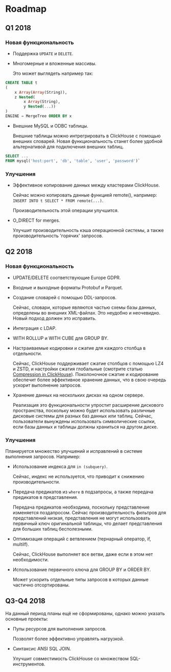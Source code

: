 # Roadmap

## Q1 2018

### Новая функциональность
- Поддержка `UPDATE` и `DELETE`.
- Многомерные и вложенные массивы.

    Это может выглядеть например так:

```sql
CREATE TABLE t
(
    x Array(Array(String)),
    z Nested(
        x Array(String),
        y Nested(...))
)
ENGINE = MergeTree ORDER BY x
```

- Внешние MySQL и ODBC таблицы.

    Внешние таблицы можно интрегрировать в ClickHouse с помощью внешних словарей. Новая функциональность станет более удобной альтернативой для подключения внешних таблиц.

```sql
SELECT ...
FROM mysql('host:port', 'db', 'table', 'user', 'password')`
```

### Улучшения

- Эффективное копирование данных между кластерами ClickHouse.

    Сейчас можно копировать данные функцией remote(), например: `
INSERT INTO t SELECT * FROM remote(...) `.

    Производительность этой операции улучшится.

- O_DIRECT for merges.

    Улучшит производительность кэша операционной системы, а также производительность 'горячих' запросов.

## Q2 2018

### Новая функциональность

- UPDATE/DELETE соответствующие Europe GDPR.
- Входные и выходные форматы Protobuf и Parquet.
- Создание словарей с помощью DDL-запросов.

    Сейчас, словари, которые являются частью схемы базы данных, определены во внешних XML-файлах. Это неудобно и неочевидно. Новый подход должен это исправить.

- Интеграция с LDAP.
- WITH ROLLUP и WITH CUBE для GROUP BY.
- Настраиваемые кодировки и сжатие для каждого столбца в отдельности.

    Сейчас, ClickHouse поддерживает сжатие столбцов с помощью LZ4 и ZSTD, и настройки сжатия глобальные (смотрите статью [Compression in ClickHouse](https://www.altinity.com/blog/2017/11/21/compression-in-clickhouse)). Поколоночное сжатие и кодирование обеспечит более эффективное хранение данных, что в свою очередь ускорит выполнение запросов.

- Хранение данных на нескольких дисках на одном сервере.

    Реализация это функциональности упростит расширение дискового пространства, поскольку можно будет использовать различные дисковые системы для разных баз данных или таблиц. Сейчас, пользователи вынуждены использовать символические ссылки, если базы данных и таблицы должны храниться на другом диске.

### Улучшения

Планируется множество улучшений и исправлений в системе выполнения запросов. Например:

- Использование индекса для `in (subquery)`.

    Сейчас, индекс не используется, что приводит к снижению производительности.

- Передача предикатов из `where` в подзапросы, а также передача предикатов в представления.

    Передача предикатов необходима, поскольку представление изменяется поздапросом. Сейчас производительность фильтров для представлений низкая, представления не могут использовать первичный ключ оригинальной таблицы, что делает представления для больших таблиц бесполезными.

- Оптимизация операций с ветвлением (тернарный оператор, if, multiIf).

    Сейчас, ClickHouse выполняет все ветви, даже если в этом нет необходимости.

- Использование первичного ключа для GROUP BY и ORDER BY.

    Может ускорить отдельные типы запросов в которых данные частично отсортированы.

## Q3-Q4 2018

На данный период планы ещё не сформированы, однако можно указать основные проекты:

- Пулы ресурсов для выполнения запросов.

    Позволят более эффективно управлять нагрузкой.

- Синтаксис ANSI SQL JOIN.

    Улучшит совместимость ClickHouse со множеством SQL-инструментов.
